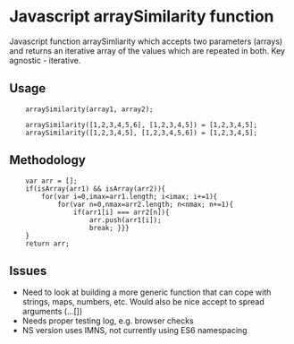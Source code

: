 # Javascript arraySimilarity function
Javascript function arraySimliarity which accepts two parameters (arrays) and returns an iterative array of the values which are repeated in both. Key agnostic - iterative.
## Usage
```
    arraySimilarity(array1, array2);

    arraySimilarity([1,2,3,4,5,6], [1,2,3,4,5]) = [1,2,3,4,5];
    arraySimilarity([1,2,3,4,5], [1,2,3,4,5,6]) = [1,2,3,4,5];
```

## Methodology
```
    var arr = [];
    if(isArray(arr1) && isArray(arr2)){
        for(var i=0,imax=arr1.length; i<imax; i+=1){
            for(var n=0,nmax=arr2.length; n<nmax; n+=1){
                if(arr1[i] === arr2[n]){
                    arr.push(arr1[i]);
                    break; }}}
    }
    return arr;
```

## Issues

* Need to look at building a more generic function that can cope with strings, maps, numbers, etc. Would also be nice accept to spread arguments (...[])
* Needs proper testing log, e.g. browser checks
* NS version uses IMNS, not currently using ES6 namespacing
